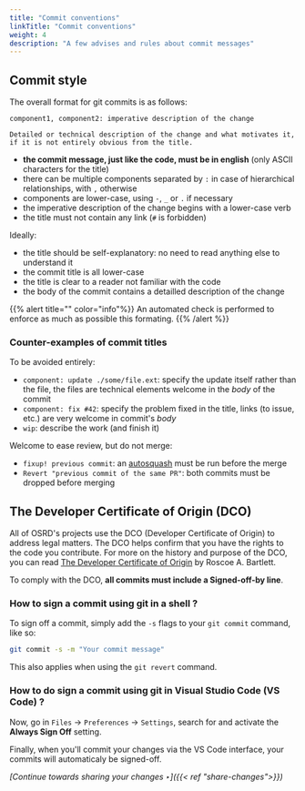 ```yaml
---
title: "Commit conventions"
linkTitle: "Commit conventions"
weight: 4
description: "A few advises and rules about commit messages"
---
```


## Commit style

The overall format for git commits is as follows:

```
component1, component2: imperative description of the change

Detailed or technical description of the change and what motivates it,
if it is not entirely obvious from the title.
```

- **the commit message, just like the code, must be in english** (only ASCII characters for the title)
- there can be multiple components separated by `:` in case of hierarchical relationships, with `,` otherwise
- components are lower-case, using `-`, `_` or `.` if necessary
- the imperative description of the change begins with a lower-case verb
- the title must not contain any link (`#` is forbidden)

Ideally:

- the title should be self-explanatory: no need to read anything else to understand it
- the commit title is all lower-case
- the title is clear to a reader not familiar with the code
- the body of the commit contains a detailled description of the change

{{% alert title="" color="info"%}}
An automated check is performed to enforce as much as possible this formating.
{{% /alert %}}

### Counter-examples of commit titles

To be avoided entirely:

- `component: update ./some/file.ext`: specify the update itself rather than the file, the files
  are technical elements welcome in the _body_ of the commit
- `component: fix #42`: specify the problem fixed in the title, links (to issue, etc.) are very
  welcome in commit's _body_
- `wip`: describe the work (and finish it)

Welcome to ease review, but do not merge:

- `fixup! previous commit`: an [autosquash](../share-changes) must be run before the merge
- `Revert "previous commit of the same PR"`: both commits must be dropped before merging

## The Developer Certificate of Origin (DCO)

All of OSRD's projects use the DCO (Developer Certificate of Origin) to address
legal matters. The DCO helps confirm that you have the rights to the code you
contribute. For more on the history and purpose of the DCO, you can read [The
Developer Certificate of Origin](https://bssw.io/blog_posts/the-developer-certificate-of-origin)
by Roscoe A. Bartlett.

To comply with the DCO, **all commits must include a Signed-off-by line**.

### How to sign a commit using git in a shell ?

To sign off a commit, simply add the `-s` flags to your `git commit` command,
like so:

```bash
git commit -s -m "Your commit message"
```
This also applies when using the `git revert` command.

### How to do sign a commit using git in Visual Studio Code (VS Code) ?

Now, go in `Files` -> `Preferences` -> `Settings`, search for and activate
the **Always Sign Off** setting.

Finally, when you'll commit your changes via the VS Code interface, your commits
will automaticaly be signed-off.

*[Continue towards sharing your changes ‣]({{< ref "share-changes">}})*
